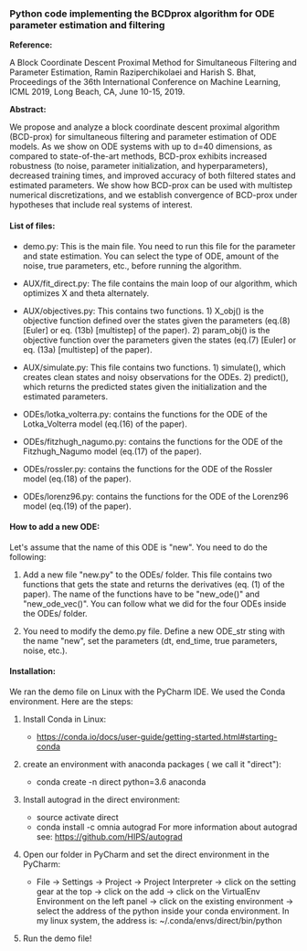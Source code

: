 <h3>Python code implementing the BCDprox algorithm for ODE parameter estimation and filtering</h3>

<b>Reference:</b>

A Block Coordinate Descent Proximal Method for Simultaneous Filtering and Parameter Estimation,
Ramin Raziperchikolaei and Harish S. Bhat,
Proceedings of the 36th International Conference on Machine Learning,
ICML 2019, Long Beach, CA, June 10-15, 2019.

<b>Abstract:</b>
    
We propose and analyze a block coordinate descent proximal algorithm (BCD-prox) for simultaneous filtering and parameter estimation of ODE models.  As we show on ODE systems with up to d=40 dimensions, as compared to state-of-the-art methods, BCD-prox exhibits increased robustness (to noise, parameter initialization, and hyperparameters), decreased training times, and improved accuracy of both filtered states and estimated parameters.  We show how BCD-prox can be used with multistep numerical discretizations, and we establish convergence of BCD-prox under hypotheses that include real systems of interest.    

<h4>List of files:</h4>

- demo.py: This is the main file. You need to run this file for the parameter 
and state estimation. You can select the type of ODE, amount of the noise, true 
parameters, etc., before running the algorithm.

- AUX/fit_direct.py: The file contains the main loop of our algorithm, which 
optimizes X and theta alternately.

- AUX/objectives.py: This contains two functions. 1) X_obj() is the objective 
function defined over the states given the parameters (eq.(8) [Euler] or eq. 
(13b) [multistep] of the paper). 2) param_obj() is the objective function over 
the parameters given the states (eq.(7) [Euler] or eq. (13a) [multistep] of the 
paper).

- AUX/simulate.py: This file contains two functions. 1) simulate(), which 
creates clean states and noisy observations for the ODEs. 2) predict(), which 
returns the predicted states given the initialization and the estimated 
parameters.

- ODEs/lotka_volterra.py: contains the functions for the ODE of the 
Lotka_Volterra model (eq.(16) of the paper).

- ODEs/fitzhugh_nagumo.py: contains the functions for the ODE of the 
Fitzhugh_Nagumo model (eq.(17) of the paper).

- ODEs/rossler.py: contains the functions for the ODE of the Rossler model 
(eq.(18) of the paper).

- ODEs/lorenz96.py: contains the functions for the ODE of the Lorenz96 model 
(eq.(19) of the paper).


<h4>How to add a new ODE:</h4>

Let's assume that the name of this ODE is "new". You need to do the
following:

1. Add a new file "new.py" to the ODEs/ folder. This file contains two
functions that gets the state and returns the derivatives (eq. (1) of the 
paper). The name of the functions have to be "new_ode()" and "new_ode_vec()". 
You can follow what we did for the four ODEs inside the ODEs/ folder.

2. You need to modify the demo.py file. Define a new ODE_str sting with the 
name "new", set the parameters (dt, end_time, true parameters, noise,
etc.).

<h4>Installation:</h4>

We ran the demo file on Linux with the PyCharm IDE. We used the Conda 
environment. Here are the steps:

1. Install Conda in Linux: 
    - https://conda.io/docs/user-guide/getting-started.html#starting-conda

2. create an environment with anaconda packages ( we call it "direct"):
    - conda create -n direct python=3.6 anaconda

3. Install autograd in the direct environment:
    - source activate direct
    - conda install -c omnia autograd 
    For more information about autograd see:
    https://github.com/HIPS/autograd

4. Open our folder in PyCharm and set the direct environment in the PyCharm:
    - File -> Settings -> Project -> Project Interpreter -> click on the 
    setting gear at the top -> click on the add -> click on the VirtualEnv 
Environment on the left panel -> click on the existing environment -> select 
the address of the python inside your conda environment. In my linux 
system, the address is: ~/.conda/envs/direct/bin/python
    
5. Run the demo file!


    

